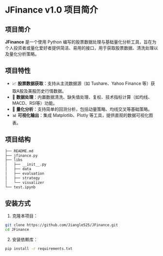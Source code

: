 # JFinance v1.0 项目简介

## 项目简介

**JFinance** 是一个使用 Python 编写的股票数据处理与基础量化分析工具，旨在为个人投资者或量化爱好者提供简洁、易用的接口，用于获取股票数据、清洗处理以及量化分析策略。


## 项目特性

- 📈 **股票数据获取**：支持从主流数据源（如 Tushare、Yahoo Finance 等）获取A股及美股历史行情数据。
- 🧹 **数据处理**：内置数据清洗、缺失值处理、复权、技术指标计算（如均线、MACD、RSI等）功能。
- 🧠 **量化分析**：支持简单的回测分析，包括动量策略、均线交叉等基础策略。
- 📊 **可视化输出**：集成 Matplotlib、Plotly 等工具，提供直观的数据可视化图表。

## 项目结构

```bash
├── README.md
├── jfinance.py
├── libs
│   ├── __init__.py
│   ├── data
│   ├── evaluation
│   ├── strategy
│   └── visualizer
└── test.ipynb
```

## 安装方式

1. 克隆本项目：

```bash
git clone https://github.com/Jiangle525/JFinance.git
cd JFinance
```

2. 安装依赖库：

```bash
pip install -r requirements.txt
```


